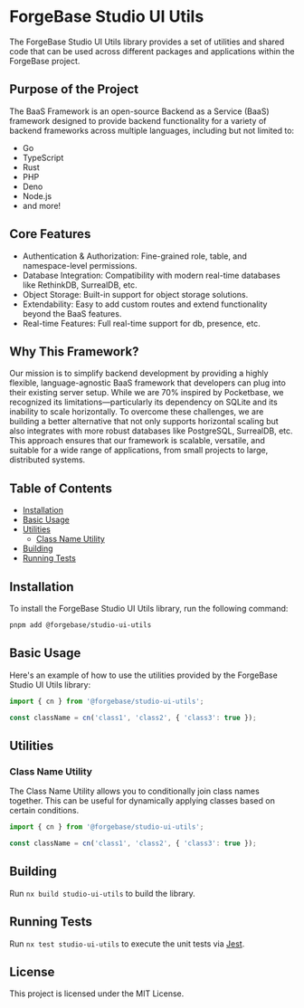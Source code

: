 # ForgeBase Studio UI Utils

The ForgeBase Studio UI Utils library provides a set of utilities and shared code that can be used across different packages and applications within the ForgeBase project.

## Purpose of the Project

The BaaS Framework is an open-source Backend as a Service (BaaS) framework designed to provide backend functionality for a variety of backend frameworks across multiple languages, including but not limited to:

- Go
- TypeScript
- Rust
- PHP
- Deno
- Node.js
- and more!

## Core Features

- Authentication & Authorization: Fine-grained role, table, and namespace-level permissions.
- Database Integration: Compatibility with modern real-time databases like RethinkDB, SurrealDB, etc.
- Object Storage: Built-in support for object storage solutions.
- Extendability: Easy to add custom routes and extend functionality beyond the BaaS features.
- Real-time Features: Full real-time support for db, presence, etc.

## Why This Framework?

Our mission is to simplify backend development by providing a highly flexible, language-agnostic BaaS framework that developers can plug into their existing server setup. While we are 70% inspired by Pocketbase, we recognized its limitations—particularly its dependency on SQLite and its inability to scale horizontally. To overcome these challenges, we are building a better alternative that not only supports horizontal scaling but also integrates with more robust databases like PostgreSQL, SurrealDB, etc. This approach ensures that our framework is scalable, versatile, and suitable for a wide range of applications, from small projects to large, distributed systems.

## Table of Contents

- [Installation](#installation)
- [Basic Usage](#basic-usage)
- [Utilities](#utilities)
  - [Class Name Utility](#class-name-utility)
- [Building](#building)
- [Running Tests](#running-tests)

## Installation

To install the ForgeBase Studio UI Utils library, run the following command:

```bash
pnpm add @forgebase/studio-ui-utils
```

## Basic Usage

Here's an example of how to use the utilities provided by the ForgeBase Studio UI Utils library:

```typescript
import { cn } from '@forgebase/studio-ui-utils';

const className = cn('class1', 'class2', { 'class3': true });
```

## Utilities

### Class Name Utility

The Class Name Utility allows you to conditionally join class names together. This can be useful for dynamically applying classes based on certain conditions.

```typescript
import { cn } from '@forgebase/studio-ui-utils';

const className = cn('class1', 'class2', { 'class3': true });
```

## Building

Run `nx build studio-ui-utils` to build the library.

## Running Tests

Run `nx test studio-ui-utils` to execute the unit tests via [Jest](https://jestjs.io).

## License

This project is licensed under the MIT License.

